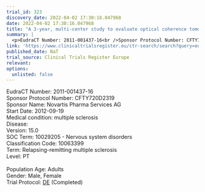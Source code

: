 ```yaml
---
trial_id: 323
discovery_date: 2022-04-02 17:30:16.047968
date: 2022-04-02 17:30:16.047968
title: "A 3-year, multi-center study to evaluate optical coherence tomography as an outcome measure in patients with multiple sclerosis"
summary: |
  <p>EudraCT Number: 2011-001437-16<br />Sponsor Protocol Number: CFTY720D2319<br />Sponsor Name: Novartis Pharma Services AG<br />Start Date: 2012-09-19<br />Medical condition: multiple sclerosis<br />Disease: <br />Version: 15.0<br />SOC Term: 10029205 - Nervous system disorders<br />Classification Code: 10063399<br />Term: Relapsing-remitting multiple sclerosis<br />Level: PT<br /><br />Population Age: Adults<br />Gender: Male, Female<br />Trial Protocol: <a href="https://www.clinicaltrialsregister.eu/ctr-search/trial/2011-001437-16/DE">DE</a> (Completed)</p>
link: 'https://www.clinicaltrialsregister.eu/ctr-search/search?query=eudract_number:2011-001437-16'
published_date: NaT
trial_source: Clinical Trials Register Europe
relevant: 
options:
  unlisted: false
---
```

<p>EudraCT Number: 2011-001437-16<br />Sponsor Protocol Number: CFTY720D2319<br />Sponsor Name: Novartis Pharma Services AG<br />Start Date: 2012-09-19<br />Medical condition: multiple sclerosis<br />Disease: <br />Version: 15.0<br />SOC Term: 10029205 - Nervous system disorders<br />Classification Code: 10063399<br />Term: Relapsing-remitting multiple sclerosis<br />Level: PT<br /><br />Population Age: Adults<br />Gender: Male, Female<br />Trial Protocol: <a href="https://www.clinicaltrialsregister.eu/ctr-search/trial/2011-001437-16/DE">DE</a> (Completed)</p>